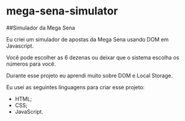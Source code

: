 # mega-sena-simulator

##Simulador da Mega Sena

Eu criei um simulador de apostas da Mega Sena usando DOM em Javascript.

Você pode escolher as 6 dezenas ou deixar que o sistema escolha os números para você.

Durante esse projeto eu aprendi muito sobre DOM e Local Storage.

Eu usei as seguintes linguagens para criar esse projeto:

- HTML;
- CSS;
- JavaScript.
